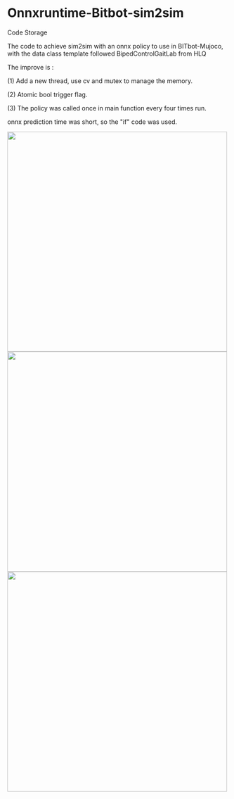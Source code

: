 # Onnxruntime-Bitbot-sim2sim
Code Storage


The code to achieve sim2sim with an onnx policy to use in BITbot-Mujoco, with the data class template followed BipedControlGaitLab from HLQ


The improve is :

(1) Add a new thread, use cv and mutex to manage the memory.

(2) Atomic bool trigger flag.

(3) The policy was called once in main function every four times run.

onnx prediction time was short, so the "if" code was used.

<img src="https://github.com/user-attachments/assets/1dddf983-0bc2-455d-b050-9a85ea50a9e5" width="500px"/>

<img src="https://github.com/user-attachments/assets/e3a2b23b-51c5-424e-a107-841f68187ee0" width="500px"/>

<img src="https://github.com/user-attachments/assets/b3cd72b5-5f5c-463d-8972-b79fe343d3b0" width="500px"/>

